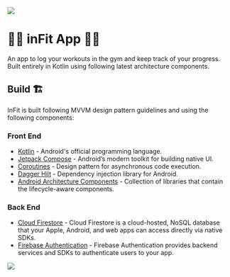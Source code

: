 ![](https://github.com/KenAli77/InFit/blob/master/inFit_banner_1.png)

# 👷🚧 inFit App 🚧👷

An app to log your workouts in the gym and keep track of your progress.
Built entirely in Kotlin using following latest architecture components.


## Build 🏗️

InFit is built following MVVM design pattern guidelines and using the following components:

### Front End

- [Kotlin]() - Android's official programming language.
- [Jetpack Compose](https://developer.android.com/jetpack/compose) - Android’s modern toolkit for building native UI.
- [Coroutines](https://developer.android.com/kotlin/coroutines) - Design pattern for asynchronous code execution.
- [Dagger Hilt](https://developer.android.com/training/dependency-injection/hilt) - Dependency injection library for Android.
- [Android Architecture Components](https://developer.android.com/topic/architecture) - Collection of libraries that contain the lifecycle-aware components.

### Back End

- [Cloud Firestore](https://firebase.google.com/docs/firestore) - Cloud Firestore is a cloud-hosted, NoSQL database that your Apple, Android, and web apps can access directly via native SDKs.
- [Firebase Authentication](https://firebase.google.com/products/auth) -  Firebase Authentication provides backend services and SDKs to authenticate users to your app.

![](https://github.com/KenAli77/InFit/blob/master/inFit_banner_2.png)
